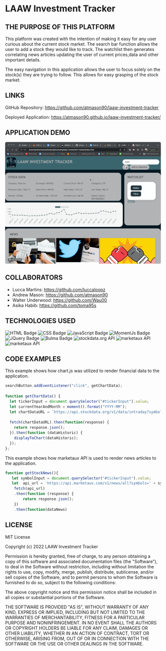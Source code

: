 # **LAAW Investment Tracker**


## **THE PURPOSE OF THIS PLATFORM**

This platform was created with the intention of making it easy for any user curious about the current stock market. 
The search bar function allows the user to add a stock they would like to track. The watchlist then generates correlating
news articles updating the user of current prices,data and other important details. 

The easy navigation in this application allows the user to focus solely on the stock(s) they are trying to follow. This allows for easy grasping of the stock market. 


## **LINKS**

GitHub Repository:
https://github.com/atmason90/laaw-investment-tracker

Deployed Application:
https://atmason90.github.io/laaw-investment-tracker/


## **APPLICATION DEMO**

![demo gif](./assets/2022-04-15%2021.00.20.gif)


## **COLLABORATORS**

* Lucca Martins: https://github.com/luccaloopz
* Andrew Mason: https://github.com/atmason90
* Walter Underwood: https://github.com/Wau00
* Asika Habib: https://github.com/toma95s


## **TECHNOLOGIES USED**

![HTML Badge](https://img.shields.io/badge/Language-HTML-brightgreen)
![CSS Badge](https://img.shields.io/badge/Language-CSS-yellow)
![JavaScript Badge](https://img.shields.io/badge/Language-JavaScript-orange)
![MomentJs Badge](https://img.shields.io/badge/JSLibrary-MomentJS-lightgrey)
![JQuery Badge](https://img.shields.io/badge/JSLibrary-JQuery-blue)
![Bulma Badge](https://img.shields.io/badge/CSSFramework-Bulma-blueviolet)
![stockdata.org API](https://img.shields.io/badge/API-stockdata.org-9cf)
![marketaux API](https://img.shields.io/badge/API-marketaux-9cf)
![marketaux API](https://img.shields.io/badge/JSLibrary-chart.js-9cf)


## **CODE EXAMPLES** 


This example shows how chart.js was utilized to render financial data to the application.

```js
searchButton.addEventListener("click", getChartData);

function getChartData() {
  let tickerInput = document.querySelector("#tickerInput").value;
  let currentYearAndMonth = moment().format("YYYY-MM");
  let chartDataURL = `https://api.stockdata.org/v1/data/intraday?symbols=${tickerInput}&date_to=${currentYearAndMonth}&interval=month&sort=asc&api_token=RamgPwgAcspYJX9SidkgGi2vtsrXoKmM2115G1fr`; 

  fetch(chartDataURL).then(function(response) {
    return response.json();
  }).then(function (dataHistoric) {
    displayToChart(dataHistoric);
  });
};
```

This example shows how marketaux API is used to render news articles to the application.

```js
function getStockNews(){
   let symbolInput = document.querySelector("#tickerInput").value;
   let  api_url = 'https://api.marketaux.com/v1/news/all?symbols=' + symbolInput + '&filter_entities=true&language=en&api_token=' + api_token; 
    fetch(api_url)
    .then(function (response) {
        return response.json();
    })
    .then(function(dataNews)
```

## **LICENSE**

MIT License

Copyright (c) 2022 LAAW Investment Tracker

Permission is hereby granted, free of charge, to any person obtaining a copy of this software and associated documentation files (the "Software"), to deal in the Software without restriction, including without limitation the rights to use, copy, modify, merge, publish, distribute, sublicense, and/or sell copies of the Software, and to permit persons to whom the Software is furnished to do so, subject to the following conditions:

The above copyright notice and this permission notice shall be included in all copies or substantial portions of the Software.

THE SOFTWARE IS PROVIDED "AS IS", WITHOUT WARRANTY OF ANY KIND, EXPRESS OR IMPLIED, INCLUDING BUT NOT LIMITED TO THE WARRANTIES OF MERCHANTABILITY, FITNESS FOR A PARTICULAR PURPOSE AND NONINFRINGEMENT. IN NO EVENT SHALL THE AUTHORS OR COPYRIGHT HOLDERS BE LIABLE FOR ANY CLAIM, DAMAGES OR OTHER LIABILITY, WHETHER IN AN ACTION OF CONTRACT, TORT OR OTHERWISE, ARISING FROM, OUT OF OR IN CONNECTION WITH THE SOFTWARE OR THE USE OR OTHER DEALINGS IN THE SOFTWARE.